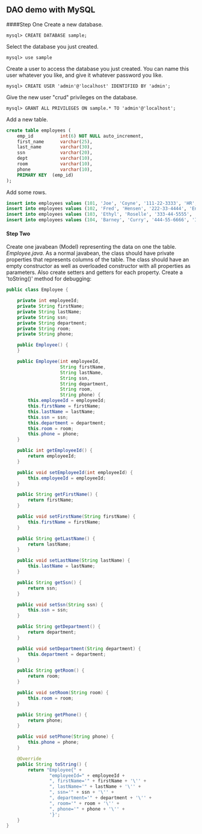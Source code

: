 ## DAO demo with MySQL

####Step One
Create a new database.
```
mysql> CREATE DATABASE sample;
```
Select the database you just created.
```
mysql> use sample
```
Create a user to access the database you just created. 
You can name this user whatever you like, and give it whatever 
password you like.
```
mysql> CREATE USER 'admin'@'localhost' IDENTIFIED BY 'admin';
```
Give the new user "crud" privileges on the database.
```
mysql> GRANT ALL PRIVILEGES ON sample.* TO 'admin'@'localhost';
```
Add a new table.
```sql
create table employees (
    emp_id          int(6) NOT NULL auto_increment,
    first_name      varchar(25),
    last_name       varchar(30),
    ssn             varchar(20),
    dept            varchar(10),
    room            varchar(10),
    phone           varchar(10),
    PRIMARY KEY  (emp_id)
);
```
Add some rows.
```sql
insert into employees values (101, 'Joe', 'Coyne', '111-22-3333', 'HR', '125', '555-3726');
insert into employees values (102, 'Fred', 'Hensen', '222-33-4444', 'Eng', '126', '555-3727');
insert into employees values (103, 'Ethyl', 'Roselle', '333-44-5555', 'Admin', '127', '555-3728');
insert into employees values (104, 'Barney', 'Curry', '444-55-6666', 'IT', '128', '555-3729');
```
#### Step Two
Create one javabean (Model) representing the data on one the table. *Employee.java*. As a normal javabean, the class should have private properties that represents columns of the table. The class should have an empty constructor as well as overloaded constructor with all properties as parameters. Also create setters and getters for each property. Create a 'toString()' method for debugging:
```java
public class Employee {

    private int employeeId;
    private String firstName;
    private String lastName;
    private String ssn;
    private String department;
    private String room;
    private String phone;

    public Employee() {
    }

    public Employee(int employeeId,
                    String firstName,
                    String lastName,
                    String ssn,
                    String department,
                    String room,
                    String phone) {
        this.employeeId = employeeId;
        this.firstName = firstName;
        this.lastName = lastName;
        this.ssn = ssn;
        this.department = department;
        this.room = room;
        this.phone = phone;
    }

    public int getEmployeeId() {
        return employeeId;
    }

    public void setEmployeeId(int employeeId) {
        this.employeeId = employeeId;
    }

    public String getFirstName() {
        return firstName;
    }

    public void setFirstName(String firstName) {
        this.firstName = firstName;
    }

    public String getLastName() {
        return lastName;
    }

    public void setLastName(String lastName) {
        this.lastName = lastName;
    }

    public String getSsn() {
        return ssn;
    }

    public void setSsn(String ssn) {
        this.ssn = ssn;
    }

    public String getDepartment() {
        return department;
    }

    public void setDepartment(String department) {
        this.department = department;
    }

    public String getRoom() {
        return room;
    }

    public void setRoom(String room) {
        this.room = room;
    }

    public String getPhone() {
        return phone;
    }

    public void setPhone(String phone) {
        this.phone = phone;
    }

    @Override
    public String toString() {
        return "Employee{" +
                "employeeId=" + employeeId +
                ", firstName='" + firstName + '\'' +
                ", lastName='" + lastName + '\'' +
                ", ssn='" + ssn + '\'' +
                ", department='" + department + '\'' +
                ", room='" + room + '\'' +
                ", phone='" + phone + '\'' +
                '}';
    }
}
```
